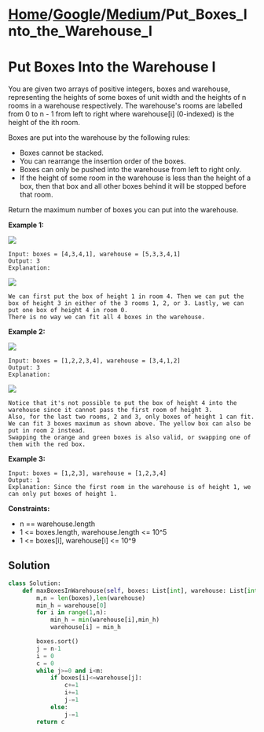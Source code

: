 # [Home](./../..)/[Google](./..)/[Medium](./)/Put_Boxes_Into_the_Warehouse_I
<h1>Put Boxes Into the Warehouse I</h1>

<p>
You are given two arrays of positive integers, boxes and warehouse, representing the heights of some boxes of unit width and the heights of n rooms in a warehouse respectively. The warehouse's rooms are labelled from 0 to n - 1 from left to right where warehouse[i] (0-indexed) is the height of the ith room.

Boxes are put into the warehouse by the following rules:

- Boxes cannot be stacked.
- You can rearrange the insertion order of the boxes.
- Boxes can only be pushed into the warehouse from left to right only.
- If the height of some room in the warehouse is less than the height of a box, then that box and all other boxes behind it will be stopped before that room.

Return the maximum number of boxes you can put into the warehouse.

</p>

<b>Example 1:</b>

<img src="https://assets.leetcode.com/uploads/2020/08/26/11.png">

    Input: boxes = [4,3,4,1], warehouse = [5,3,3,4,1]
    Output: 3
    Explanation: 
    
<img src= https://assets.leetcode.com/uploads/2020/08/26/12.png>

    We can first put the box of height 1 in room 4. Then we can put the box of height 3 in either of the 3 rooms 1, 2, or 3. Lastly, we can put one box of height 4 in room 0.
    There is no way we can fit all 4 boxes in the warehouse.
    
<b>Example 2:</b>

<img src="https://assets.leetcode.com/uploads/2020/08/26/21.png">

    Input: boxes = [1,2,2,3,4], warehouse = [3,4,1,2]
    Output: 3
    Explanation: 
    
<img src="https://assets.leetcode.com/uploads/2020/08/26/22.png">

    Notice that it's not possible to put the box of height 4 into the warehouse since it cannot pass the first room of height 3.
    Also, for the last two rooms, 2 and 3, only boxes of height 1 can fit.
    We can fit 3 boxes maximum as shown above. The yellow box can also be put in room 2 instead.
    Swapping the orange and green boxes is also valid, or swapping one of them with the red box.

<b>Example 3:</b>

    Input: boxes = [1,2,3], warehouse = [1,2,3,4]
    Output: 1
    Explanation: Since the first room in the warehouse is of height 1, we can only put boxes of height 1.

<b>Constraints:</b>

- n == warehouse.length
- 1 <= boxes.length, warehouse.length <= 10^5
- 1 <= boxes[i], warehouse[i] <= 10^9

<h2>Solution</h2>

```python
class Solution:
    def maxBoxesInWarehouse(self, boxes: List[int], warehouse: List[int]) -> int:
        m,n = len(boxes),len(warehouse)
        min_h = warehouse[0]
        for i in range(1,n):
            min_h = min(warehouse[i],min_h)
            warehouse[i] = min_h

        boxes.sort()
        j = n-1
        i = 0
        c = 0
        while j>=0 and i<m:
            if boxes[i]<=warehouse[j]:
                c+=1
                i+=1
                j-=1
            else:
                j-=1
        return c
```
